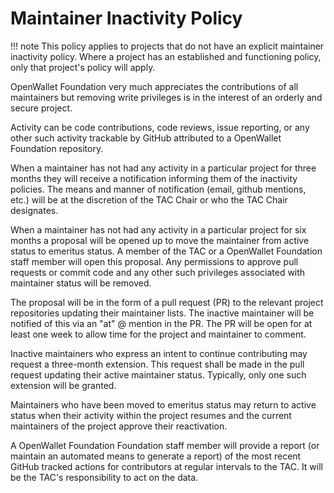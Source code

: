 [//]: # (SPDX-License-Identifier: CC-BY-4.0)

# Maintainer Inactivity Policy

!!! note
    This policy applies to projects that do not have an explicit maintainer inactivity policy. Where a project has an established and functioning policy, only that project's policy will apply.

OpenWallet Foundation very much appreciates the contributions of all maintainers but removing write privileges is in the interest of an orderly and secure project.

Activity can be code contributions, code reviews, issue reporting, or any other such activity trackable by GitHub attributed to a OpenWallet Foundation repository.

When a maintainer has not had any activity in a particular project for three months they will receive a notification informing them of the inactivity policies. The means and manner of notification (email, github mentions, etc.) will be at the discretion of the TAC Chair or who the TAC Chair designates. 

When a maintainer has not had any activity in a particular project for six months a proposal will be opened up to move the maintainer from active status to emeritus status. A member of the TAC or a OpenWallet Foundation staff member will open this proposal. Any permissions to approve pull requests or commit code and any other such privileges associated with maintainer status will be removed.

The proposal will be in the form of a pull request (PR) to the relevant project repositories updating their maintainer lists. The inactive maintainer will be notified of this via an "at" @ mention in the PR. The PR will be open for at least one week to allow time for the project and maintainer to comment.

Inactive maintainers who express an intent to continue contributing may request a three-month extension. This request shall be made in the pull request updating their active maintainer status. Typically, only one such extension will be granted.

Maintainers who have been moved to emeritus status may return to active status when their activity within the project resumes and the current maintainers of the project approve their reactivation.

A OpenWallet Foundation Foundation staff member will provide a report (or maintain an automated means to generate a report) of the most recent GitHub tracked actions for contributors at regular intervals to the TAC.  It will be the TAC's responsibility to act on the data.